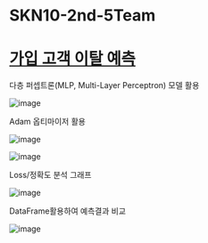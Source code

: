 # SKN10-2nd-5Team
# [가입 고객 이탈 예측](https://www.kaggle.com/code/bbksjdd/telco-customer-churn)

 다층 퍼셉트론(MLP, Multi-Layer Perceptron) 모델 활용
 
 ![image](https://github.com/user-attachments/assets/5ee49781-bdd7-4c7b-b5cc-a571e2dd7127)

Adam 옵티마이저 활용

![image](https://github.com/user-attachments/assets/c5c25b6a-28fa-4ed5-a953-819469a80923)

![image](https://github.com/user-attachments/assets/012e67d0-61e3-42e6-8f4d-09b2916a1490)

Loss/정확도 분석 그래프

![image](https://github.com/user-attachments/assets/03741d6e-9c29-44ea-8ebd-9a46a89a362d)

DataFrame활용하여 예측결과 비교

![image](https://github.com/user-attachments/assets/05afcbd8-3154-4c8c-8ef7-f47225e693d5)


